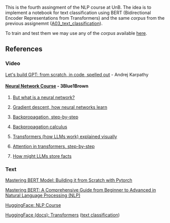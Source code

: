 This is the fourth assingment of the NLP course at UnB. The idea is to implement a notebook for text classification using BERT (Bidirectional Encoder Representations from Transformers) and the same _corpus_ from the previous assignemnt ([A03_text_classification](https://github.com/rubensmchaves/unb/tree/main/nlp/A03_text_classifier)).

To train and test them we may use any of the _corpus_ available [here](https://github.com/ragero/text-collections/tree/master/complete_texts_csvs).

## References

### Video

[Let's build GPT: from scratch, in code, spelled out](https://www.youtube.com/watch?v=kCc8FmEb1nY) - Andrej Karpathy

#### [Neural Network Course](https://www.youtube.com/playlist?list=PLZHQObOWTQDNU6R1_67000Dx_ZCJB-3pi) - 3Blue1Brown

1. [But what is a neural network?](https://www.youtube.com/watch?v=aircAruvnKk)

2. [Gradient descent, how neural networks learn](https://www.youtube.com/watch?v=IHZwWFHWa-w)

3. [Backpropagation, step-by-step](https://www.youtube.com/watch?v=Ilg3gGewQ5U)

4. [Backpropagation calculus](https://www.youtube.com/watch?v=tIeHLnjs5U8)

5. [Transformers (how LLMs work) explained visually](https://www.youtube.com/watch?v=wjZofJX0v4M)

6. [Attention in transformers, step-by-step](https://www.youtube.com/watch?v=eMlx5fFNoYc)

7. [How might LLMs store facts](https://www.youtube.com/watch?v=9-Jl0dxWQs8)
  

### Text
[Mastering BERT Model: Building it from Scratch with Pytorch](https://medium.com/data-and-beyond/complete-guide-to-building-bert-model-from-sratch-3e6562228891)

[Mastering BERT: A Comprehensive Guide from Beginner to Advanced in Natural Language Processing (NLP)](https://medium.com/@shaikhrayyan123/a-comprehensive-guide-to-understanding-bert-from-beginners-to-advanced-2379699e2b51)

[HuggingFace: NLP Course](https://huggingface.co/learn/nlp-course/en/chapter0/1?fw=pt)

[HuggingFace (docs): Transformers](https://huggingface.co/docs/transformers/index) ([text classification](https://huggingface.co/docs/transformers/tasks/sequence_classification))
